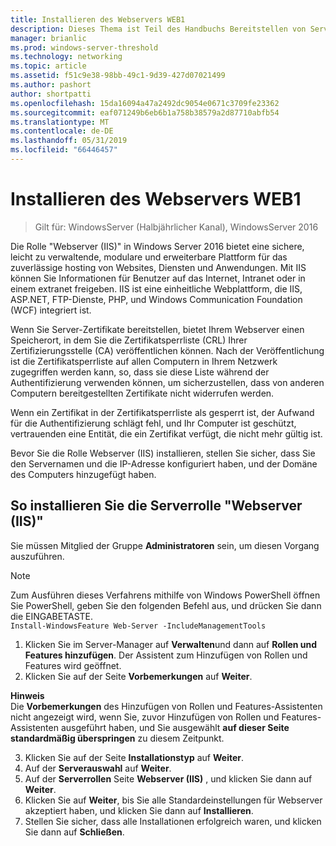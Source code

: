 ```yaml
---
title: Installieren des Webservers WEB1
description: Dieses Thema ist Teil des Handbuchs Bereitstellen von Serverzertifikaten für 802.1 X verkabelte und drahtlose Bereitstellungen
manager: brianlic
ms.prod: windows-server-threshold
ms.technology: networking
ms.topic: article
ms.assetid: f51c9e38-98bb-49c1-9d39-427d07021499
ms.author: pashort
author: shortpatti
ms.openlocfilehash: 15da16094a47a2492dc9054e0671c3709fe23362
ms.sourcegitcommit: eaf071249b6eb6b1a758b38579a2d87710abfb54
ms.translationtype: MT
ms.contentlocale: de-DE
ms.lasthandoff: 05/31/2019
ms.locfileid: "66446457"
---
```

# <a name="install-the-web-server-web1"></a>Installieren des Webservers WEB1

>Gilt für: WindowsServer (Halbjährlicher Kanal), WindowsServer 2016

Die Rolle "Webserver (IIS)" in Windows Server 2016 bietet eine sichere, leicht zu verwaltende, modulare und erweiterbare Plattform für das zuverlässige hosting von Websites, Diensten und Anwendungen. Mit IIS können Sie Informationen für Benutzer auf das Internet, Intranet oder in einem extranet freigeben. IIS ist eine einheitliche Webplattform, die IIS, ASP.NET, FTP-Dienste, PHP, und Windows Communication Foundation (WCF) integriert ist.  

Wenn Sie Server-Zertifikate bereitstellen, bietet Ihrem Webserver einen Speicherort, in dem Sie die Zertifikatsperrliste (CRL) Ihrer Zertifizierungsstelle (CA) veröffentlichen können. Nach der Veröffentlichung ist die Zertifikatsperrliste auf allen Computern in Ihrem Netzwerk zugegriffen werden kann, so, dass sie diese Liste während der Authentifizierung verwenden können, um sicherzustellen, dass von anderen Computern bereitgestellten Zertifikate nicht widerrufen werden.   

Wenn ein Zertifikat in der Zertifikatsperrliste als gesperrt ist, der Aufwand für die Authentifizierung schlägt fehl, und Ihr Computer ist geschützt, vertrauenden eine Entität, die ein Zertifikat verfügt, die nicht mehr gültig ist.  

Bevor Sie die Rolle Webserver (IIS) installieren, stellen Sie sicher, dass Sie den Servernamen und die IP-Adresse konfiguriert haben, und der Domäne des Computers hinzugefügt haben.  

## <a name="to-install-the-web-server-iis-server-role"></a>So installieren Sie die Serverrolle "Webserver (IIS)"  
Sie müssen Mitglied der Gruppe **Administratoren** sein, um diesen Vorgang auszuführen.  

>[!NOTE]  
>Zum Ausführen dieses Verfahrens mithilfe von Windows PowerShell öffnen Sie PowerShell, geben Sie den folgenden Befehl aus, und drücken Sie dann die EINGABETASTE.  
`Install-WindowsFeature Web-Server -IncludeManagementTools`  

1.  Klicken Sie im Server-Manager auf **Verwalten**und dann auf **Rollen und Features hinzufügen**. Der Assistent zum Hinzufügen von Rollen und Features wird geöffnet.  
2.  Klicken Sie auf der Seite **Vorbemerkungen** auf **Weiter**.  

**Hinweis**   
Die **Vorbemerkungen** des Hinzufügen von Rollen und Features-Assistenten nicht angezeigt wird, wenn Sie, zuvor Hinzufügen von Rollen und Features-Assistenten ausgeführt haben, und Sie ausgewählt **auf dieser Seite standardmäßig überspringen** zu diesem Zeitpunkt.  

3. Klicken Sie auf der Seite **Installationstyp** auf **Weiter**.  
4. Auf der **Serverauswahl** auf **Weiter**.  
5. Auf der **Serverrollen** Seite **Webserver (IIS)** , und klicken Sie dann auf **Weiter**.  
6. Klicken Sie auf **Weiter**, bis Sie alle Standardeinstellungen für Webserver akzeptiert haben, und klicken Sie dann auf **Installieren**.  
7. Stellen Sie sicher, dass alle Installationen erfolgreich waren, und klicken Sie dann auf **Schließen**.
